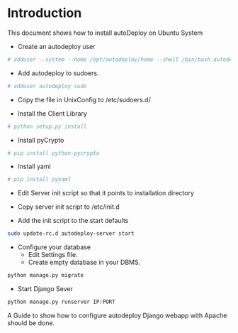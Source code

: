 # Introduction

This document shows how to install autoDeploy on Ubuntu System

* Create an autodeploy user
```sh
# adduser --system --home /opt/autodeploy/home --shell /bin/bash autodeploy
```
* Add autodeploy to sudoers.
```sh
# adduser autodeploy sudo
```
* Copy the file in UnixConfig to /etc/sudoers.d/

* Install the Client Library
```sh
# python setup.py install
```

* Install pyCrypto
```sh
# pip install python-pycrypto
```

* Install yaml
```sh
# pip install pyyaml
```

* Edit Server init script so that it points to installation directory

* Copy server init script to /etc/init.d
* Add the init script to the start defaults
```sh
sudo update-rc.d autodeploy-server start
```

* Configure your database
  *   Edit Settings file.
  *   Create empty database in your DBMS.
```sh
python manage.py migrate
```
* Start Django Sever
```sh
python manage.py runserver IP:PORT
```

A Guide to show how to configure autodeploy Django webapp with Apache should be done.

 



